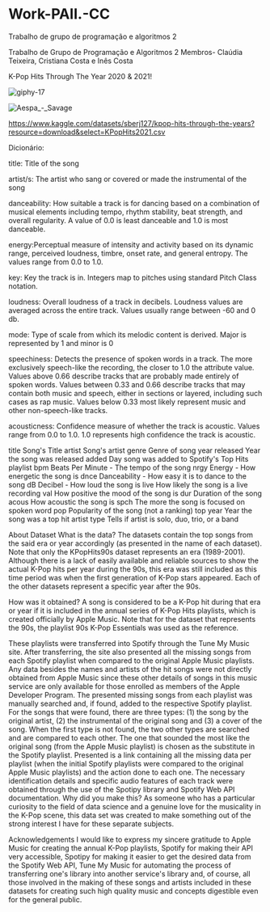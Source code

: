 # Work-PAII.-CC
Trabalho de grupo de programação e algoritmos 2
 
 Trabalho de Grupo de Programação e Algoritmos 2
 Membros- Claúdia Teixeira, Cristiana Costa e Inês Costa 
 
 K-Pop Hits Through The Year 2020 & 2021!
 
![giphy-17](https://user-images.githubusercontent.com/104781648/172865193-5ff263e7-d624-4c7f-a01e-d7068231b730.gif)


 ![Aespa_-_Savage](https://user-images.githubusercontent.com/104781648/172174382-c09c8061-5fbf-4efd-b537-ce211641fcee.jpeg)

 https://www.kaggle.com/datasets/sberj127/kpop-hits-through-the-years?resource=download&select=KPopHits2021.csv
 
 Dicionário: 
 
 title: Title of the song
 
 artist/s: The artist who sang or covered or made the instrumental of the song
 
danceability: How suitable a track is for dancing based on a combination of musical elements including tempo, rhythm stability, beat strength, and overall regularity. A value of 0.0 is least danceable and 1.0 is most danceable.

energy:Perceptual measure of intensity and activity based on its dynamic range, perceived loudness, timbre, onset rate, and general entropy. The values range from 0.0 to 1.0.

key: Key the track is in. Integers map to pitches using standard Pitch Class notation.

loudness: Overall loudness of a track in decibels. Loudness values are averaged across the entire track. Values usually range between -60 and 0 db.

mode: Type of scale from which its melodic content is derived. Major is represented by 1 and minor is 0

speechiness: Detects the presence of spoken words in a track. The more exclusively speech-like the recording, the closer to 1.0 the attribute value. Values above 0.66 describe tracks that are probably made entirely of spoken words. Values between 0.33 and 0.66 describe tracks that may contain both music and speech, either in sections or layered, including such cases as rap music. Values below 0.33 most likely represent music and other non-speech-like tracks.

acousticness: Confidence measure of whether the track is acoustic. Values range from 0.0 to 1.0. 1.0 represents high confidence the track is acoustic.

title	Song's Title
artist	Song's artist
genre	Genre of song
year released	Year the song was released
added	Day song was added to Spotify's Top Hits playlist
bpm	Beats Per Minute - The tempo of the song
nrgy	Energy - How energetic the song is
dnce	Danceability - How easy it is to dance to the song
dB	Decibel - How loud the song is
live	How likely the song is a live recording
val	How positive the mood of the song is
dur	Duration of the song
acous	How acoustic the song is
spch	The more the song is focused on spoken word
pop	Popularity of the song (not a ranking)
top year	Year the song was a top hit
artist type	Tells if artist is solo, duo, trio, or a band



About Dataset
What is the data?
The datasets contain the top songs from the said era or year accordingly (as presented in the name of each dataset). Note that only the KPopHits90s dataset represents an era (1989-2001). Although there is a lack of easily available and reliable sources to show the actual K-Pop hits per year during the 90s, this era was still included as this time period was when the first generation of K-Pop stars appeared. Each of the other datasets represent a specific year after the 90s.

How was it obtained?
A song is considered to be a K-Pop hit during that era or year if it is included in the annual series of K-Pop Hits playlists, which is created officially by Apple Music. Note that for the dataset that represents the 90s, the playlist 90s K-Pop Essentials was used as the reference.

These playlists were transferred into Spotify through the Tune My Music site. After transferring, the site also presented all the missing songs from each Spotify playlist when compared to the original Apple Music playlists.
Any data besides the names and artists of the hit songs were not directly obtained from Apple Music since these other details of songs in this music service are only available for those enrolled as members of the Apple Developer Program.
The presented missing songs from each playlist was manually searched and, if found, added to the respective Spotify playlist.
For the songs that were found, there are three types: (1) the song by the original artist, (2) the instrumental of the original song and (3) a cover of the song. When the first type is not found, the two other types are searched and are compared to each other. The one that sounded the most like the original song (from the Apple Music playlist) is chosen as the substitute in the Spotify playlist.
Presented is a link containing all the missing data per playlist (when the initial Spotify playlists were compared to the original Apple Music playlists) and the action done to each one.
The necessary identification details and specific audio features of each track were obtained through the use of the Spotipy library and Spotify Web API documentation.
Why did you make this?
As someone who has a particular curiosity to the field of data science and a genuine love for the musicality in the K-Pop scene, this data set was created to make something out of the strong interest I have for these separate subjects.

Acknowledgements
I would like to express my sincere gratitude to Apple Music for creating the annual K-Pop playlists, Spotify for making their API very accessible, Spotipy for making it easier to get the desired data from the Spotify Web API, Tune My Music for automating the process of transferring one's library into another service's library and, of course, all those involved in the making of these songs and artists included in these datasets for creating such high quality music and concepts digestible even for the general public.






